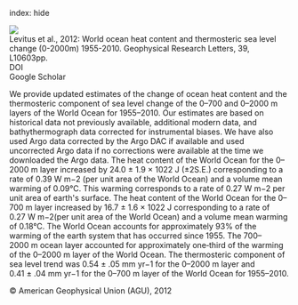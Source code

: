 index: hide

<div class="Citation">
    <div class="Citation-thumb CitationThumb-linked"  data-href="https://doi.org/10.1029/2012gl051106">
      <img src="https://static.claimspace.cloud/climate-study-static/refs/thumbs/3/Levitus_et_al_2012-thumb.png" />
    </div>

  <div class="Citation-body">
    <div class="Citation-text">Levitus et al., 2012: World ocean heat content and thermosteric sea level change (0-2000m) 1955-2010. <span class="Article-journal">Geophysical Research Letters, </span><span class="Article-volume">39, </span>L10603pp.</div>
    <div class="Citation-links">
      <div class="CitationLink" data-href="https://doi.org/10.1029/2012gl051106">
        <div class="CitationLink-icon CitationLink-Doi"></div>
        <div class="CitationLink-text">DOI</div>
      </div>
      <div class="CitationLink" data-href="https://scholar.google.com/scholar?q=10.1029/2012gl051106">
        <div class="CitationLink-icon CitationLink-Scholar"></div>
        <div class="CitationLink-text">Google Scholar</div>
      </div>
    </div>
  </div>
</div>

We provide updated estimates of the change of ocean heat content and the thermosteric component of sea level change of the 0–700 and 0–2000 m layers of the World Ocean for 1955–2010. Our estimates are based on historical data not previously available, additional modern data, and bathythermograph data corrected for instrumental biases. We have also used Argo data corrected by the Argo DAC if available and used uncorrected Argo data if no corrections were available at the time we downloaded the Argo data. The heat content of the World Ocean for the 0–2000 m layer increased by 24.0 ± 1.9 × 1022 J (±2S.E.) corresponding to a rate of 0.39 W m−2 (per unit area of the World Ocean) and a volume mean warming of 0.09°C. This warming corresponds to a rate of 0.27 W m−2 per unit area of earth's surface. The heat content of the World Ocean for the 0–700 m layer increased by 16.7 ± 1.6 × 1022 J corresponding to a rate of 0.27 W m−2(per unit area of the World Ocean) and a volume mean warming of 0.18°C. The World Ocean accounts for approximately 93% of the warming of the earth system that has occurred since 1955. The 700–2000 m ocean layer accounted for approximately one‐third of the warming of the 0–2000 m layer of the World Ocean. The thermosteric component of sea level trend was 0.54 ± .05 mm yr−1 for the 0–2000 m layer and 0.41 ± .04 mm yr−1 for the 0–700 m layer of the World Ocean for 1955–2010.

<div class="Citation-copy">
&copy; American Geophysical Union (AGU), 2012
</div>